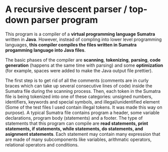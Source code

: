 # A recursive descent parser / top-down parser program

This program is a compiler of a <b>virtual programming language Sumatra</b> written in <b>Java</b>. However, instead of compling into lower level programming languages, <b>this compiler compiles the files written in Sumatra progamming language into Java files</b>. 

The basic phases of the compiler are <b>scanning</b>, <b>tokenizing</b>, <b>parsing</b>, <b>code generation</b> (happens at the same time with parsing)  and some <b>optimization</b> (for example, spaces were added to make the Java output file prettier). 

The first step is to get rid of all the comments (comments are in curly braces which can take up several consecutive lines of code) inside the Sumatra file during the scanning process. Then, each token in the Sumatra file is being tokenized into one of these categories: unsigned numbers, identifiers, keywords and special symbols, and illegal/unidentified element (Some of the test files I used contain illegal tokens. It was made this way on purpose). A typical Sumatra file contains program a header, some variable declarations, program body (statements) and a footer. The type of statements that this program can compile are <b>read statements, print statements, if statements, while statements, do statements, and asignment statements</b>. Each statement may contain many expression that are made of many subcomponents like variables, arithmatic operators, relational operators and conditions.
